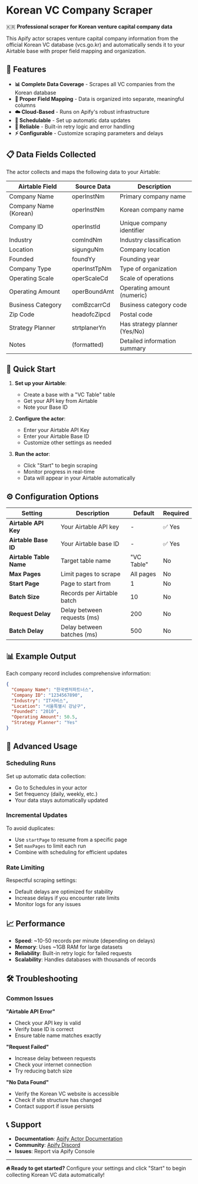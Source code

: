 # Korean VC Company Scraper

🇰🇷 **Professional scraper for Korean venture capital company data**

This Apify actor scrapes venture capital company information from the official Korean VC database (vcs.go.kr) and automatically sends it to your Airtable base with proper field mapping and organization.

## 🎯 Features

- **📊 Complete Data Coverage** - Scrapes all VC companies from the Korean database
- **🎨 Proper Field Mapping** - Data is organized into separate, meaningful columns 
- **☁️ Cloud-Based** - Runs on Apify's robust infrastructure
- **📅 Schedulable** - Set up automatic data updates
- **🔄 Reliable** - Built-in retry logic and error handling
- **⚡ Configurable** - Customize scraping parameters and delays

## 📋 Data Fields Collected

The actor collects and maps the following data to your Airtable:

| Airtable Field | Source Data | Description |
|---|---|---|
| Company Name | operInstNm | Primary company name |
| Company Name (Korean) | operInstNm | Korean company name |
| Company ID | operInstId | Unique company identifier |
| Industry | comIndNm | Industry classification |
| Location | sigunguNm | Company location |
| Founded | foundYy | Founding year |
| Company Type | operInstTpNm | Type of organization |
| Operating Scale | operScaleCd | Scale of operations |
| Operating Amount | operBoundAmt | Operating amount (numeric) |
| Business Category | comBzcarrCd | Business category code |
| Zip Code | headofcZipcd | Postal code |
| Strategy Planner | strtplanerYn | Has strategy planner (Yes/No) |
| Notes | (formatted) | Detailed information summary |

## 🚀 Quick Start

1. **Set up your Airtable**:
   - Create a base with a "VC Table" table
   - Get your API key from Airtable
   - Note your Base ID

2. **Configure the actor**:
   - Enter your Airtable API Key
   - Enter your Airtable Base ID
   - Customize other settings as needed

3. **Run the actor**:
   - Click "Start" to begin scraping
   - Monitor progress in real-time
   - Data will appear in your Airtable automatically

## ⚙️ Configuration Options

| Setting | Description | Default | Required |
|---|---|---|---|
| **Airtable API Key** | Your Airtable API key | - | ✅ Yes |
| **Airtable Base ID** | Your Airtable base ID | - | ✅ Yes |
| **Airtable Table Name** | Target table name | "VC Table" | No |
| **Max Pages** | Limit pages to scrape | All pages | No |
| **Start Page** | Page to start from | 1 | No |
| **Batch Size** | Records per Airtable batch | 10 | No |
| **Request Delay** | Delay between requests (ms) | 200 | No |
| **Batch Delay** | Delay between batches (ms) | 500 | No |

## 📊 Example Output

Each company record includes comprehensive information:

```json
{
  "Company Name": "한국벤처파트너스",
  "Company ID": "1234567890",
  "Industry": "IT서비스",
  "Location": "서울특별시 강남구",
  "Founded": "2010",
  "Operating Amount": 50.5,
  "Strategy Planner": "Yes"
}
```

## 🔧 Advanced Usage

### Scheduling Runs
Set up automatic data collection:
- Go to Schedules in your actor
- Set frequency (daily, weekly, etc.)
- Your data stays automatically updated

### Incremental Updates
To avoid duplicates:
- Use `startPage` to resume from a specific page
- Set `maxPages` to limit each run
- Combine with scheduling for efficient updates

### Rate Limiting
Respectful scraping settings:
- Default delays are optimized for stability
- Increase delays if you encounter rate limits
- Monitor logs for any issues

## 📈 Performance

- **Speed**: ~10-50 records per minute (depending on delays)
- **Memory**: Uses ~1GB RAM for large datasets
- **Reliability**: Built-in retry logic for failed requests
- **Scalability**: Handles databases with thousands of records

## 🛠️ Troubleshooting

### Common Issues

**"Airtable API Error"**
- Check your API key is valid
- Verify base ID is correct
- Ensure table name matches exactly

**"Request Failed"**
- Increase delay between requests
- Check your internet connection
- Try reducing batch size

**"No Data Found"**
- Verify the Korean VC website is accessible
- Check if site structure has changed
- Contact support if issue persists

## 📞 Support

- **Documentation**: [Apify Actor Documentation](https://docs.apify.com)
- **Community**: [Apify Discord](https://discord.gg/jyEM2PRvMU)
- **Issues**: Report via Apify Console

---

**🔥 Ready to get started?** Configure your settings and click "Start" to begin collecting Korean VC data automatically! 